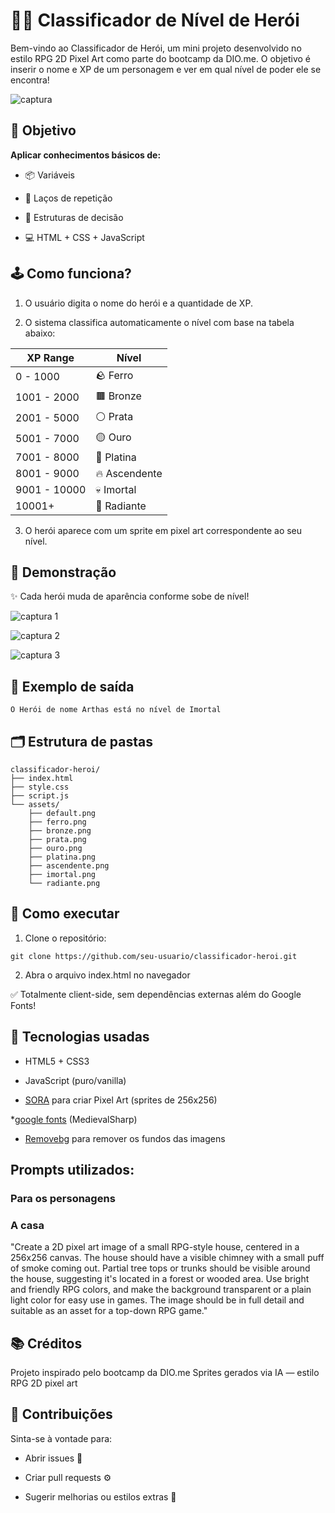 # 🧙‍♂️ Classificador de Nível de Herói

Bem-vindo ao Classificador de Herói, um mini projeto desenvolvido no estilo RPG 2D Pixel Art como parte do bootcamp da DIO.me.
O objetivo é inserir o nome e XP de um personagem e ver em qual nível de poder ele se encontra!

![captura](./assets/media/captura.PNG)

## 🎯 Objetivo
**Aplicar conhecimentos básicos de:**

* 📦 Variáveis

* 🔁 Laços de repetição

* 🔀 Estruturas de decisão

* 💻 HTML + CSS + JavaScript

## 🕹️ Como funciona?

1. O usuário digita o nome do herói e a quantidade de XP.

2. O sistema classifica automaticamente o nível com base na tabela abaixo:

| XP Range     | Nível         |
| ------------ | ------------- |
| 0 - 1000     | 🪨 Ferro      |
| 1001 - 2000  | 🟫 Bronze     |
| 2001 - 5000  | ⚪ Prata       |
| 5001 - 7000  | 🟡 Ouro       |
| 7001 - 8000  | 🔷 Platina    |
| 8001 - 9000  | 🔥 Ascendente |
| 9001 - 10000 | 💀 Imortal    |
| 10001+       | 🌟 Radiante   |

3. O herói aparece com um sprite em pixel art correspondente ao seu nível.

## 📸 Demonstração

✨ Cada herói muda de aparência conforme sobe de nível!

![captura 1](./assets/media/Capturar_1.PNG)

![captura 2](./assets/media/Capturar_2.PNG)

![captura 3](./assets/media/Captura_3.PNG)

## 🧾 Exemplo de saída
```
O Herói de nome Arthas está no nível de Imortal
```
## 🗂️ Estrutura de pastas
```
classificador-heroi/
├── index.html
├── style.css
├── script.js
└── assets/
    ├── default.png
    ├── ferro.png
    ├── bronze.png
    ├── prata.png
    ├── ouro.png
    ├── platina.png
    ├── ascendente.png
    ├── imortal.png
    └── radiante.png
```
## 🚀 Como executar

1. Clone o repositório:

```
git clone https://github.com/seu-usuario/classificador-heroi.git
```
2. Abra o arquivo index.html no navegador
   
✅ Totalmente client-side, sem dependências externas além do Google Fonts!

## 🎨 Tecnologias usadas

* HTML5 + CSS3

* JavaScript (puro/vanilla)

* [SORA](https://sora.chatgpt.com/explore) para criar Pixel Art (sprites de 256x256)

*[google fonts](https://fonts.google.com/specimen/MedievalSharp) (MedievalSharp) 

* [Removebg](https://www.remove.bg/pt-br/) para remover os fundos das imagens

## Prompts utilizados: 

### Para os personagens


### A casa

"Create a 2D pixel art image of a small RPG-style house, centered in a 256x256 canvas. The house should have a visible chimney with a small puff of smoke coming out. Partial tree tops or trunks should be visible around the house, suggesting it's located in a forest or wooded area. Use bright and friendly RPG colors, and make the background transparent or a plain light color for easy use in games. The image should be in full detail and suitable as an asset for a top-down RPG game."

## 📚 Créditos
Projeto inspirado pelo bootcamp da DIO.me
Sprites gerados via IA — estilo RPG 2D pixel art

## 🤝 Contribuições
Sinta-se à vontade para:

* Abrir issues 🐛

* Criar pull requests ⚙️

* Sugerir melhorias ou estilos extras 🎨
